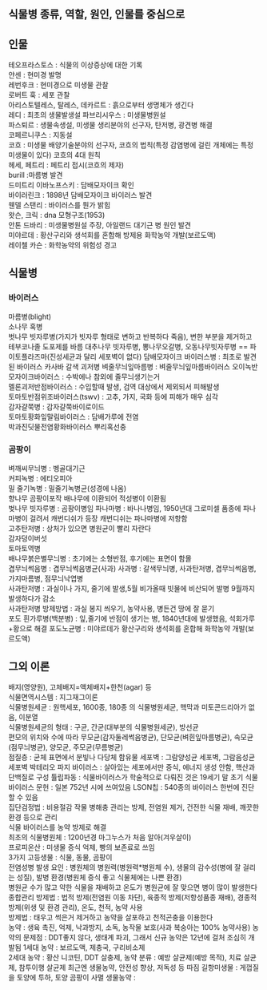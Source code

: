 ## 식물병 종류, 역할, 원인, 인물를 중심으로
## 인물
테오프라스토스 : 식물의 이상증상에 대한 기록   
얀센 : 현미경 발명  
레번후크 : 현미경으로 미생물 관찰   
로버트 훅 : 세포 관찰  
아리스토텔레스, 탈레스, 데카르트 : 흙으로부터 생명체가 생긴다    
레디 : 최초의 생물발생설 
파브리시우스 : 미생물병원설  
파스퇴르 : 생물속생설, 미생물 생리분야의 선구자, 탄저병, 광견병 해결   
코페르니쿠스 : 지동설       
코흐 : 미생물 배양기술분야의 선구자, 코흐의 법칙(특정 감염병에 걸린 개체에는 특정 미생물이 있다) 코흐의 4대 원칙  
헤세, 페트리 : 페트리 접시(코흐의 제자)     
burill :마름병 발견    
드미트리 이바노프스키 : 담배모자이크 확인   
바이러린크 : 1898년 담배모자이크 바이러스 발견   
웬델 스탠리 : 바이러스를 뭔가 밝힘   
왓슨, 크릭 : dna 모형구조(1953)   
안톤 드바리 : 미생물병원설 주장, 아일랜드 대기근 병 원인 발견  
미야르데 : 황산구리와 생석회를 혼합해 방제용 화학농약 개발(보르도액)  
레이첼 카슨 : 화학농약의 위험성 경고  
## 식물병
### 바이러스
마름병(blight)  
소나무 혹병  
벗나무 빗자루병(가지가 빗자루 형태로 변하고 반복하다 죽음), 변한 부분을 제거하고 테부코나졸 도포제를 바름 
대추나무 빗자루병, 뽕나무오갈병, 오동나무빗자루병 == 파이토플라즈마(진성세균과 달리 세포벽이 없다)
담배모자이크 바이러스병 : 최초로 발견된 바이러스 
카사바 갈색 괴저병
벼줄무늬잎마름병 : 벼줄무늬잎마름바이러스
오이녹반모자이크바이러스 : 수박에나 참외에 줄무늬생기는거  
멜론괴저반점바이러스 : 수입할때 발생, 검역 대상에서 제외되서 피해발생  
토마토반점위조바이러스(tswv) : 고추, 가지, 국화 등에 피해가 매우 심각   
감자걀쭉병 : 감자걀쭉바이로이드  
토마토황화잎말림바이러스 : 담배가루에 전염  
박과진딧물전염황화바이러스 
뿌리혹선충  
### 곰팡이
벼깨씨무늬병 : 벵골대기근  
커피녹병 : 에티오피아  
밀 줄기녹병 : 밀줄기녹병균(성경에 나옴)  
향나무 곰팡이포작 배나무에 이환되어 적성병이 이환됨  
벚나무 빗자루병 : 곰팡이병임
파나마병 : 바나나병임, 1950년대 그로미셀 품종에 파나마병이 걸려서 캐번디쉬가 등장 캐번디쉬는 파나마병에 저항함  
고추탄저병 : 상처가 있으면 병원균이 빨리 자란다  
감자덩이버섯  
토마토역병  
배나무붉은별무늬병 : 초기에는 소형반점, 후기에는 표면이 함몰  
겹무늬썩음병 : 겹무늬썩음병균(사과)
사과병 : 갈색무늬병, 사과탄저병, 겹무늬썩음병, 가지마름병, 점무늬낙엽병  
사과탄저병 : 과실이나 가지, 줄기에 발생,5월 비가올때 빗물에 비산되어 발병 9월까지 발생하다가 감소  
사과탄저병 방제방법 : 과실 봉지 씌우기, 농약사용, 병든건 땅에 잘 묻기  
포도 흰가루병(백분병) : 잎,줄기에 반점이 생기는 병, 1840년대에 발생했음, 석회가루+황으로 해결
포도노균병 : 미야르데가 황산구리와 생석회를 혼합해 화학농약 개발(보르도액)
## 그외 이론
배지(영양원), 고체배지=액체배지+한천(agar) 등  
식물면역시스템 : 지그재그이론  
식물병원세균 : 원핵세포, 1600종, 180종 의 식물병원세균, 핵막과 미토콘드리아가 없음, 이분열  
식물병원세균의 형태 : 구균, 간균(대부분의 식물병원세균), 방선균  
편모의 위치와 수에 따라 무모균(감자둘레썩음병균), 단모균(벼흰잎마름병균), 속모균(점무늬병균), 양모균, 주모균(무름병균)  
점질층 : 균체 표면에서 분빟나 다당체 함유물
세포벽 : 그람양성균 세포벽, 그람음성균 세포벽
박테리오 파지
바이러스 : 살아있는 세포에서만 증식, 에너지 생성 안함, 핵산과 단백질로 구성
튤립파동 : 식물바이러스가 학술적으로 다뤄진 것은 19세기 말
초기 식물바이러스 문헌 : 일본 752년 시에 쓰여있음
LSON칩 : 540종의 바이러스 한번에 진단할 수 있음  
집단검정법 : 비용절감
작물 병해충 관리는 방제, 전염원 제거, 건전한 식물 재배, 깨끗한 환경 등으로 관리  
식물 바이러스를 농약 방제로 해결  
최초의 식물병원체 : 1200년경 마그누스가 처음 알아(겨우살이)  
프로피온산 : 미생물 증식 억제, 빵의 보존료로 쓰임  
3가지 고등생물 : 식물, 동물, 곰팡이  
전염성병 발생 요인 : 병원체의 병원력(병원력*병원체 수), 생물의 감수성(병에 잘 걸리는 성질), 발병 환경(병원체 증식 좋고 식물체에는 나쁜 환경)  
병원균 수가 많고 약한 식물을 재배하고 온도가 병원균에 잘 맞으면 병이 많이 발생한다  
종합관리 방제법 : 법적 방제(전염원 이동 차단), 육종적 방제(저항성품종 재배), 경종적 방제(위생 및 환경 관리), 온도, 천적, 농약 사용  
방제법 : 태우고 썩은거 제거하고 농약을 살포하고 천적곤충을 이용한다  
농약 : 생육 촉진, 억제, 낙과방지, 소독, 농작물 보호(사과 복숭아는 100% 농약사용)
농약의 문제점 : DDT좋지 않다, 생태계 파괴, 그래서 신규 농약은 12년에 걸처 조심히 개발됨
1세대 농약 : 보르도액, 제충국, 구리비소제  
2세대 농약 : 황산 니코틴, DDT 살충제, 
농약 분류 : 예방 살균제(예방 목적), 치료 살균제, 참투이행 살균제
최근엔 생물농약, 안전성 향상, 저독성 등 따짐
길항미생물 : 게껍질을 토양에 투하, 토양 곰팡이 사멸
생물농약 : 
